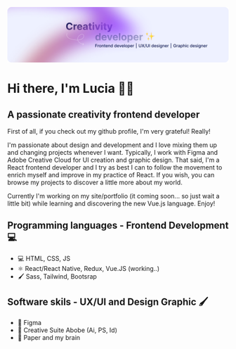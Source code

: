 
![Design and development](https://github.com/LuciaBOURQUE/LuciaBOURQUE/blob/main/LinkedIn%20cover.png)

# Hi there, I'm Lucia 👋🏽

## A passionate creativity frontend developer
First of all, if you check out my github profile, I'm very grateful! Really!

I'm passionate about design and development and I love mixing them up and changing projects whenever I want. Typically, I work with Figma and Adobe Creative Cloud for UI creation and graphic design.
That said, I'm a React frontend developer and I try as best I can to follow the movement to enrich myself and improve in my practice of React. If you wish, you can browse my projects to discover a little more about my world.

Currently I'm working on my site/portfolio (it coming soon... so just wait a little bit) while learning and discovering the new Vue.js language.
Enjoy!

## Programming languages - Frontend Development 💻
- 💻 HTML, CSS, JS
- ⚛️ React/React Native, Redux, Vue.JS (working..)
- 🖌️ Sass, Tailwind, Bootsrap

## Software skils - UX/UI and Design Graphic 🖌️
- 🧩 Figma
- 🎨 Creative Suite Abobe (Ai, PS, Id)
- 🧠 Paper and my brain 
